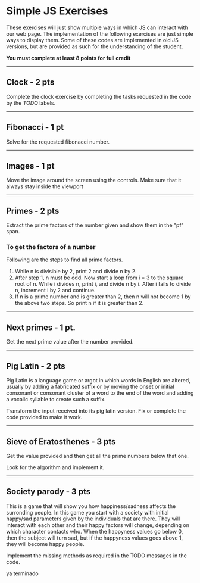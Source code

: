 # Simple JS Exercises

These exercises will just show multiple ways in which JS can interact with our web page. The implementation of the following exercises are just simple ways to display them. Some of these codes are implemented in old JS versions, but are provided as such for the understanding of the student.

**You must complete at least 8 points for full credit**

---

## Clock - 2 pts

Complete the clock exercise by completing the tasks requested in the code by the _TODO_ labels.

---

## Fibonacci - 1 pt

Solve for the requested fibonacci number.

---

## Images - 1 pt

Move the image around the screen using the controls. Make sure that it always stay inside the viewport

---

## Primes - 2 pts

Extract the prime factors of the number given and show them in the "pf" span.

### To get the factors of a number

Following are the steps to find all prime factors.

1. While n is divisible by 2, print 2 and divide n by 2.
2. After step 1, n must be odd. Now start a loop from i = 3 to the square root of n. While i divides n, print i, and divide n by i. After i fails to divide n, increment i by 2 and continue.
3. If n is a prime number and is greater than 2, then n will not become 1 by the above two steps. So print n if it is greater than 2.

---

## Next primes - 1 pt.

Get the next prime value after the number provided.

---

## Pig Latin - 2 pts

Pig Latin is a language game or argot in which words in English are altered, usually by adding a fabricated suffix or by moving the onset or initial consonant or consonant cluster of a word to the end of the word and adding a vocalic syllable to create such a suffix.

Transform the input received into its pig latin version. Fix or complete the code provided to make it work.

---

## Sieve of Eratosthenes - 3 pts

Get the value provided and then get all the prime numbers below that one.

Look for the algorithm and implement it.

---

## Society parody - 3 pts

This is a game that will show you how happiness/sadness affects the surronding people. In this game you start with a society with initial happy/sad parameters given by the individuals that are there. They will interact with each other and their happy factors will change, depending on which character contacts who. When the happyness values go below 0, then the subject will turn sad, but if the happyness values goes above 1, they will become happy people.

Implement the missing methods as required in the TODO messages in the code.

ya terminado 